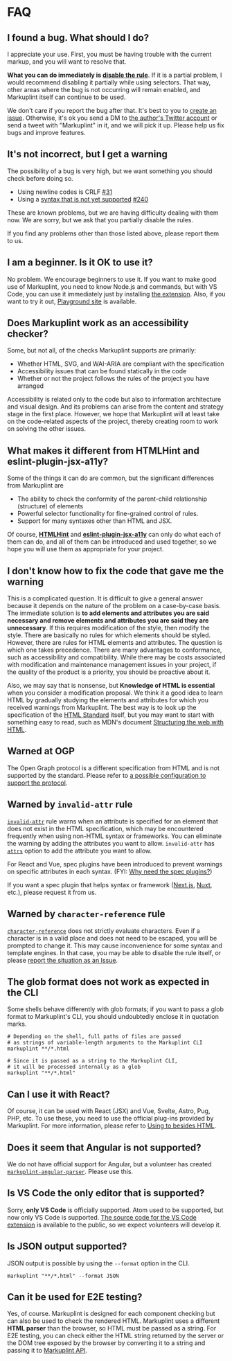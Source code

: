# FAQ

## I found a bug. What should I do?

I appreciate your use. First, you must be having trouble with the current markup, and you will want to resolve that.

**What you can do immediately is [disable the rule](/guides/ignoring-code#disable-by-selector)**. If it is a partial problem, I would recommend disabling it partially while using selectors. That way, other areas where the bug is not occurring will remain enabled, and Markuplint itself can continue to be used.

We don't care if you report the bug after that. It's best to you to [create an issue](https://github.com/markuplint/markuplint/issues/new?assignees=%40YusukeHirao&labels=Bug&template=bug_repot.md&title=Fix). Otherwise, it's ok you send a DM to [the author's Twitter account](https://twitter.com/cloud10designs) or send a tweet with "Markuplint" in it, and we will pick it up. Please help us fix bugs and improve features.

## It's not incorrect, but I get a warning

The possibility of a bug is very high, but we want something you should check before doing so.

- Using newline codes is CRLF [#31](https://github.com/markuplint/markuplint/issues/31)
- Using a [syntax that is not yet supported](/guides/besides-html#supported-syntaxes) [#240](https://github.com/markuplint/markuplint/issues/240)

These are known problems, but we are having difficulty dealing with them now. We are sorry, but we ask that you partially disable the rules.

If you find any problems other than those listed above, please report them to us.

## I am a beginner. Is it OK to use it?

No problem. We encourage beginners to use it. If you want to make good use of Markuplint, you need to know Node.js and commands, but with VS Code, you can use it immediately just by installing [the extension](https://marketplace.visualstudio.com/items?itemName=yusukehirao.vscode-markuplint). Also, if you want to try it out, [Playground site](https://playground.markuplint.dev) is available.

## Does Markuplint work as an accessibility checker?

Some, but not all, of the checks Markuplint supports are primarily:

- Whether HTML, SVG, and WAI-ARIA are compliant with the specification
- Accessibility issues that can be found statically in the code
- Whether or not the project follows the rules of the project you have arranged

Accessibility is related only to the code but also to information architecture and visual design. And its problems can arise from the content and strategy stage in the first place. However, we hope that Markuplint will at least take on the code-related aspects of the project, thereby creating room to work on solving the other issues.

## What makes it different from HTMLHint and eslint-plugin-jsx-a11y?

Some of the things it can do are common, but the significant differences from Markuplint are

- The ability to check the conformity of the parent-child relationship (structure) of elements
- Powerful selector functionality for fine-grained control of rules.
- Support for many syntaxes other than HTML and JSX.

Of course, [**HTMLHint**](https://htmlhint.com/) and [**eslint-plugin-jsx-a11y**](https://github.com/jsx-eslint/eslint-plugin-jsx-a11y) can only do what each of them can do, and all of them can be introduced and used together, so we hope you will use them as appropriate for your project.

## I don't know how to fix the code that gave me the warning

This is a complicated question. It is difficult to give a general answer because it depends on the nature of the problem on a case-by-case basis. The immediate solution is **to add elements and attributes you are said necessary and remove elements and attributes you are said they are unnecessary**. If this requires modification of the style, then modify the style. There are basically no rules for which elements should be styled. However, there are rules for HTML elements and attributes. The question is which one takes precedence. There are many advantages to conformance, such as accessibility and compatibility. While there may be costs associated with modification and maintenance management issues in your project, if the quality of the product is a priority, you should be proactive about it.

Also, we may say that is nonsense, but **Knowledge of HTML is essential** when you consider a modification proposal. We think it a good idea to learn HTML by gradually studying the elements and attributes for which you received warnings from Markuplint. The best way is to look up the specification of the [HTML Standard](https://html.spec.whatwg.org/multipage/) itself, but you may want to start with something easy to read, such as MDN's document [Structuring the web with HTML](https://developer.mozilla.org/en-US/docs/Learn/HTML).

## Warned at OGP

The Open Graph protocol is a different specification from HTML and is not supported by the standard. Please refer to [a possible configuration to support the protocol](/rules/invalid-attr#the-open-graph-protocol).

## Warned by `invalid-attr` rule

[`invalid-attr`](/rules/invalid-attr) rule warns when an attribute is specified for an element that does not exist in the HTML specification, which may be encountered frequently when using non-HTML syntax or frameworks. You can eliminate the warning by adding the attributes you want to allow. `invalid-attr` has [`attrs`](/rules/invalid-attr#setting-attrs-option) option to add the attribute you want to allow.

For React and Vue, spec plugins have been introduced to prevent warnings on specific attributes in each syntax. (FYI: [Why need the spec plugins?](/guides/besides-html#why-need-the-spec-plugins))

If you want a spec plugin that helps syntax or framework ([Next.js](https://nextjs.org/), [Nuxt](https://nuxtjs.org/), etc.), please request it from us.

## Warned by `character-reference` rule

[`character-reference`](/rules/character-reference) does not strictly evaluate characters. Even if a character is in a valid place and does not need to be escaped, you will be prompted to change it. This may cause inconvenience for some syntax and template engines. In that case, you may be able to disable the rule itself, or please [report the situation as an Issue](https://github.com/markuplint/markuplint/issues/new?assignees=%40YusukeHirao&labels=Bug&template=bug_repot.md&title=Fix).

## The glob format does not work as expected in the CLI

Some shells behave differently with glob formats; if you want to pass a glob format to Markuplint's CLI, you should undoubtedly enclose it in quotation marks.

```shell
# Depending on the shell, full paths of files are passed
# as strings of variable-length arguments to the Markuplint CLI
markuplint **/*.html

# Since it is passed as a string to the Markuplint CLI,
# it will be processed internally as a glob
markuplint "**/*.html"
```

## Can I use it with React?

Of course, it can be used with React (JSX) and Vue, Svelte, Astro, Pug, PHP, etc. To use these, you need to use the official plug-ins provided by Markuplint. For more information, please refer to [Using to besides HTML](/guides/besides-html).

## Does it seem that Angular is not supported?

We do not have official support for Angular, but a volunteer has created [`markuplint-angular-parser`](https://www.npmjs.com/package/markuplint-angular-parser). Please use this.

## Is VS Code the only editor that is supported?

Sorry, **only VS Code** is officially supported. Atom used to be supported, but now only VS Code is supported. [The source code for the VS Code extension](https://github.com/markuplint/vscode-markuplint) is available to the public, so we expect volunteers will develop it.

## Is JSON output supported?

JSON output is possible by using the `--format` option in the CLI.

```shell
markuplint "**/*.html" --format JSON
```

## Can it be used for E2E testing?

Yes, of course. Markuplint is designed for each component checking but can also be used to check the rendered HTML. Markuplint uses a different **HTML parser** than the browser, so HTML must be passed as a string. For E2E testing, you can check either the HTML string returned by the server or the DOM tree exposed by the browser by converting it to a string and passing it to [Markuplint API](/api).
